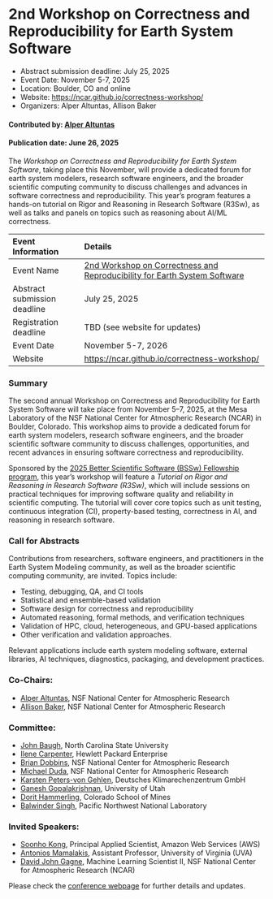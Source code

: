 # 2nd Workshop on Correctness and Reproducibility for Earth System Software

- Abstract submission deadline: July 25, 2025
- Event Date: November 5-7, 2025
- Location: Boulder, CO and online
- Website: https://ncar.github.io/correctness-workshop/
- Organizers: Alper Altuntas, Allison Baker

#### Contributed by: [Alper Altuntas](https://github.com/alperaltuntas)

#### Publication date: June 26, 2025

<!-- deck text start -->
The *Workshop on Correctness and Reproducibility for Earth System Software*, taking place this November, will provide a dedicated forum for earth system modelers, research software engineers, and the broader scientific computing community to discuss challenges and advances in software correctness and reproducibility. This year’s program features a hands-on tutorial on Rigor and Reasoning in 
Research Software (R3Sw), as well as talks and panels on topics such as reasoning about AI/ML correctness.
<!-- deck text ends -->

Event Information | Details
:--- | :---
Event Name | [2nd Workshop on Correctness and Reproducibility for Earth System Software](https://ncar.github.io/correctness-workshop/)
Abstract submission deadline | July 25, 2025
Registration deadline | TBD (see website for updates)
Event Date | November 5-7, 2026
Website | https://ncar.github.io/correctness-workshop/


### Summary
The second annual Workshop on Correctness and Reproducibility for Earth System Software will take place from November 5–7, 2025, at the Mesa Laboratory of the NSF National Center for Atmospheric Research (NCAR) in Boulder, Colorado.
This workshop aims to provide  a dedicated forum for earth system modelers, research software engineers, and the broader scientific software community to discuss challenges, opportunities, and recent advances in ensuring software correctness and reproducibility.

Sponsored by the [2025 Better Scientific Software (BSSw) Fellowship program](https://bssw.io/pages/bssw-fellowship-program), this year’s workshop will feature a *Tutorial on Rigor and Reasoning in Research Software (R3Sw)*, which will include sessions on practical 
techniques for improving software quality and reliability in scientific computing. 
The tutorial will cover core topics such as unit testing, continuous integration (CI), property-based testing, correctness in AI, and reasoning in research software.

### Call for Abstracts

Contributions from researchers, software engineers, and practitioners in the Earth System Modeling community, as well as the broader scientific computing community, are invited. Topics include:

 - Testing, debugging, QA, and CI tools
 - Statistical and ensemble-based validation
 - Software design for correctness and reproducibility
 - Automated reasoning, formal methods, and verification techniques
 - Validation of HPC, cloud, heterogeneous, and GPU-based applications
 - Other verification and validation approaches.

Relevant applications include earth system modeling software, external libraries, AI techniques, diagnostics, packaging, and development practices.

### Co-Chairs:

 - [Alper Altuntas](https://www.cgd.ucar.edu/people/alper-altuntas), NSF National Center for Atmospheric Research
 - [Allison Baker](https://www.cisl.ucar.edu/directory/allison-baker), NSF National Center for Atmospheric Research

### Committee:

 - [John Baugh](https://ccee.ncsu.edu/people/jwb/), North Carolina State University
 - [Ilene Carpenter](https://www.linkedin.com/in/ilene-carpenter-9a15511/), Hewlett Packard Enterprise
 - [Brian Dobbins](https://www.cgd.ucar.edu/people/brian-dobbins), NSF National Center for Atmospheric Research
 - [Michael Duda](https://www.mmm.ucar.edu/about/people/michael-duda), NSF National Center for Atmospheric Research
 - [Karsten Peters-von Gehlen](https://www.dkrz.de/en/about-en/staff/dr-karsten-peters), Deutsches Klimarechenzentrum GmbH
 - [Ganesh Gopalakrishnan](https://users.cs.utah.edu/~ganesh/), University of Utah
 - [Dorit Hammerling](https://ams.mines.edu/project/hammerling-dorit), Colorado School of Mines
 - [Balwinder Singh](https://www.pnnl.gov/people/balwinder-singh), Pacific Northwest National Laboratory

### Invited Speakers:
 - [Soonho Kong](https://soonhokong.github.io/), Principal Applied Scientist, Amazon Web Services (AWS)
 - [Antonios Mamalakis](https://datascience.virginia.edu/people/antonios-mamalakis), Assistant Professor, University of Virginia (UVA)
 - [David John Gagne](https://www.cisl.ucar.edu/directory/david-john-gagne), Machine Learning Scientist II, NSF National Center for Atmospheric Research (NCAR)

Please check the [conference webpage](https://ncar.github.io/correctness-workshop/) for further details and updates.


<!---
Publish: yes
Topics: conferences and workshops, Research Software Engineers
--->
